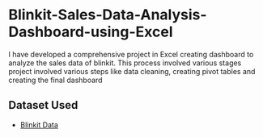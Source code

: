 # Blinkit-Sales-Data-Analysis-Dashboard-using-Excel
I have developed a comprehensive project in Excel creating dashboard to analyze the sales data of blinkit. This process involved various stages project involved various steps like data cleaning, creating pivot tables and creating the final dashboard


## Dataset Used
- <a href = "https://github.com/NITHINKUMARTK/Blinkit-Sales-Data-Analysis-Dashboard-using-Excel/blob/main/BlinkIT%20Grocery%20Data%20Excel.xlsx"> Blinkit Data </a>
